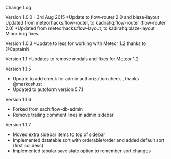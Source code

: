 Change Log

Version 1.0.0 - 3rd Aug 2015
*Update to flow-router 2.0 and blaze-layout Updated from meteorhacks:flow-router, to kadirahq:flow-router (flow-router 2.0)
*Updated from meteorhacks:flow-layout, to kadirahq:blaze-layout Minor bug fixes.

Version 1.0.3
*Update to less for working with Meteor 1.2 thanks to @CaptainN

Version 1.1
*Updates to remove modals and fixes for Meteor 1.2

Version 1.1.5
* Update to add check for admin authorization check , thanks @markoshust
* Updated to autoform version 5.7.1

Version 1.1.6
* Forked from sach:flow-db-admin
* Remove trailing comment lines in admin sidebar

Version 1.1.7
* Moved extra sidebar items to top of sidebar
* Implemented datatable sort with orderable/order and added default sort (first col desc)
* Implemented tabular save state option to remember sort changes
